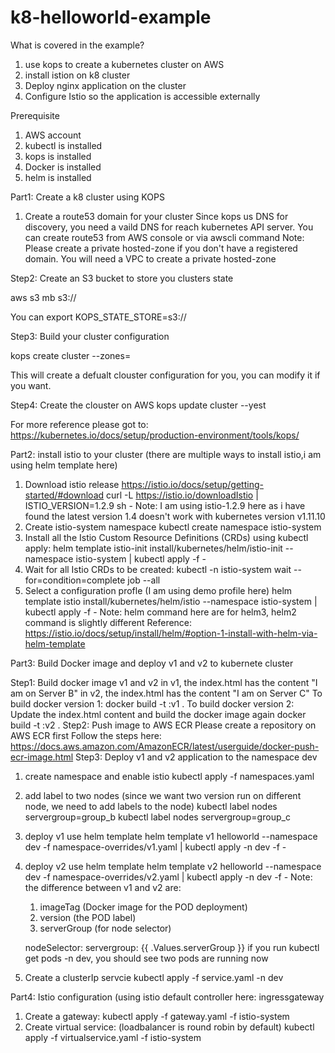 # k8-helloworld-example
What is covered in the example?
1. use kops to create a kubernetes cluster on AWS
2. install istion on k8 cluster
3. Deploy nginx application on the cluster
4. Configure Istio so the application is accessible externally 

Prerequisite
1. AWS account
2. kubectl is installed
3. kops is installed
4. Docker is installed
5. helm is installed

Part1: Create a k8 cluster using KOPS
1. Create a route53 domain for your cluster 
Since kops us DNS for discovery, you need a vaild DNS for reach kubernetes API server.
You can create route53 from AWS console or via awscli command
Note: Please create a private hosted-zone if you don't have a registered domain. You will need a VPC to create a private hosted-zone

Step2: Create an S3 bucket to store you clusters state

aws s3 mb s3://<name>

You can
export KOPS_STATE_STORE=s3://<name>

Step3: Build your cluster configuration

kops create cluster --zones=<zone> <cluster-name>

This will create a defualt clouster configuration for you, you can modify it if you want.

Step4: Create the clouster on AWS
kops update cluster <cluster-name> --yest

For more reference please got to: https://kubernetes.io/docs/setup/production-environment/tools/kops/


Part2: install istio to your cluster (there are multiple ways to install istio,i am using helm template here)
1. Download istio release https://istio.io/docs/setup/getting-started/#download
   curl -L https://istio.io/downloadIstio | ISTIO_VERSION=1.2.9 sh -
   Note: I am using istio-1.2.9 here as i have found the latest version 1.4 doesn't work with kubernetes version v1.11.10 
2. Create istio-system namespace
   kubectl create namespace istio-system
3. Install all the Istio Custom Resource Definitions (CRDs) using kubectl apply:
   helm template istio-init install/kubernetes/helm/istio-init  --namespace istio-system | kubectl apply -f -
4. Wait for all Istio CRDs to be created:
   kubectl -n istio-system wait --for=condition=complete job --all
5. Select a configuration profle (I am using demo profile here)
   helm template istio install/kubernetes/helm/istio --namespace istio-system | kubectl apply -f -
Note: helm command here are for helm3, helm2 command is slightly different
Reference: https://istio.io/docs/setup/install/helm/#option-1-install-with-helm-via-helm-template

Part3: Build Docker image and deploy v1 and v2 to kubernete cluster

Step1: Build docker image v1 and v2
    in v1, the index.html has the content "I am on Server B"
    in v2, the index.html has the content "I am on Server C"
    To build docker version 1:
    docker build -t <name>:v1 . 
    To build docker version 2:
    Update the index.html content and build the docker image again
    docker build -t <name>:v2 .
Step2: Push image to AWS ECR
  Please create a repository on AWS ECR first
  Follow the steps here: https://docs.aws.amazon.com/AmazonECR/latest/userguide/docker-push-ecr-image.html
Step3: Deploy v1 and v2 application to the namespace dev
  1. create namespace and enable istio
     kubectl apply -f namespaces.yaml
  2. add label to two nodes (since we want two version run on different node, we need to add labels to the node)
     kubectl label nodes <node1> servergroup=group_b
     kubectl label nodes <node2> servergroup=group_c
  3. deploy v1 use helm template
     helm template v1 helloworld --namespace dev -f namespace-overrides/v1.yaml | kubectl apply -n dev -f -
  4. deploy v2 use helm template 
     helm template v2 helloworld --namespace dev -f namespace-overrides/v2.yaml | kubectl apply -n dev -f -
  Note: the difference between v1 and v2 are:
     1. imageTag (Docker image for the POD deployment)
     2. version (the POD label)
     3. serverGroup (for node selector)
  
     nodeSelector:
        servergroup: {{ .Values.serverGroup }}
  if you run kubectl get pods -n dev, you should see two pods are running now
  5. Create a clusterIp servcie
     kubectl apply -f service.yaml -n dev
 
 Part4: Istio configuration (using istio default controller here: ingressgateway
 1. Create a gateway:
    kubectl apply -f gateway.yaml -f istio-system
 2. Create virtual service: (loadbalancer is round robin by default)
    kubectl apply -f virtualservice.yaml -f istio-system

        
  


